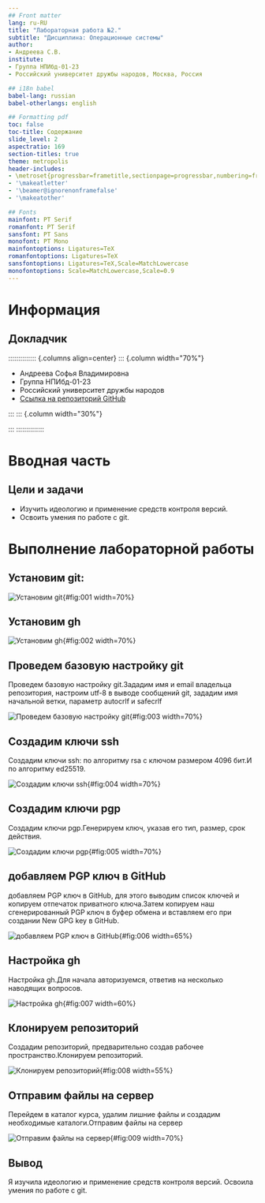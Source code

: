 ```yaml
---
## Front matter
lang: ru-RU
title: "Лабораторная работа №2."
subtitle: "Дисциплина: Операционные системы"
author:
- Андреева С.В.
institute:
- Группа НПИбд-01-23
- Российский университет дружбы народов, Москва, Россия

## i18n babel
babel-lang: russian
babel-otherlangs: english

## Formatting pdf
toc: false
toc-title: Содержание
slide_level: 2
aspectratio: 169
section-titles: true
theme: metropolis
header-includes:
- \metroset{progressbar=frametitle,sectionpage=progressbar,numbering=fraction}
- '\makeatletter'
- '\beamer@ignorenonframefalse'
- '\makeatother'

## Fonts
mainfont: PT Serif
romanfont: PT Serif
sansfont: PT Sans
monofont: PT Mono
mainfontoptions: Ligatures=TeX
romanfontoptions: Ligatures=TeX
sansfontoptions: Ligatures=TeX,Scale=MatchLowercase
monofontoptions: Scale=MatchLowercase,Scale=0.9
---
```


# Информация

## Докладчик

:::::::::::::: {.columns align=center}
::: {.column width="70%"}

* Андреева Софья Владимировна
* Группа НПИбд-01-23
* Российский университет дружбы народов
* [Ссылка на репозиторий GitHub](https://github.com/svandreeva/study_2023-2024_os-intro.git)

:::
::: {.column width="30%"}

:::
::::::::::::::

# Вводная часть

## Цели и задачи

- Изучить идеологию и применение средств контроля версий.
- Освоить умения по работе с git.

# Выполнение лабораторной работы

## Установим git:

![Установим git](image/1.jpg){#fig:001 width=70%}

## Установим gh

![Установим gh](image/2.jpg){#fig:002 width=70%}

## Проведем базовую настройку git

Проведем базовую настройку git.Зададим имя и email владельца репозитория, настроим utf-8 в выводе сообщений git, зададим имя начальной ветки, параметр autocrlf и safecrlf

![Проведем базовую настройку git](image/3.jpg){#fig:003 width=70%}

## Создадим ключи ssh

Создадим ключи ssh: по алгоритму rsa с ключом размером 4096 бит.И по алгоритму ed25519.

![Создадим ключи ssh](image/4.jpg){#fig:004 width=70%}

## Создадим ключи pgp

Создадим ключи pgp.Генерируем ключ, указав его тип, размер, срок действия.

![Создадим ключи pgp](image/5.jpg){#fig:005 width=70%}

## добавляем PGP ключ в GitHub

добавляем PGP ключ в GitHub, для этого выводим список ключей и копируем отпечаток приватного ключа.Затем копируем наш сгенерированный PGP ключ в буфер обмена и вставляем его при создании New GPG key в GitHub.

![добавляем PGP ключ в GitHub ](image/6.jpg){#fig:006 width=65%}

## Настройка gh

Настройка gh.Для начала авторизуемся, ответив на несколько наводящих вопросов.

![Настройка gh](image/7.jpg){#fig:007 width=60%}

## Клонируем репозиторий

Создадим репозиторий, предварительно создав рабочее пространство.Клонируем репозиторий.

![Клонируем репозиторий](image/8.jpg){#fig:008 width=55%}

## Отправим файлы на сервер

Перейдем в каталог курса, удалим лишние файлы и создадим необходимые каталоги.Отправим файлы на сервер

![Отправим файлы на сервер](image/9.jpg){#fig:009 width=70%}

## Вывод

Я изучила идеологию и применение средств контроля версий.
Освоила умения по работе с git.
